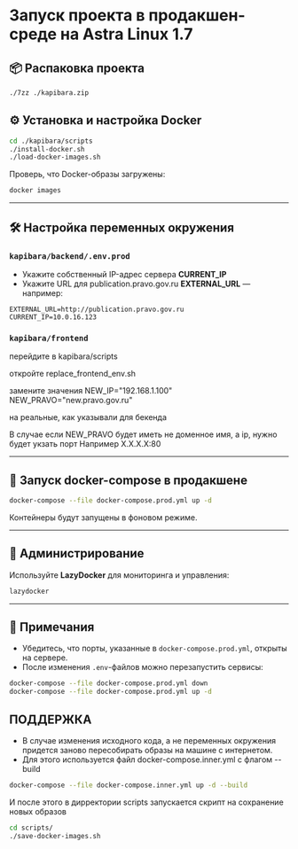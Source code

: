 # Запуск проекта в продакшен-среде на Astra Linux 1.7

## 📦 Распаковка проекта

```bash
./7zz ./kapibara.zip
```

## ⚙️ Установка и настройка Docker

```bash
cd ./kapibara/scripts
./install-docker.sh
./load-docker-images.sh
```

Проверь, что Docker-образы загружены:

```bash
docker images
```

---

## 🛠️ Настройка переменных окружения

### `kapibara/backend/.env.prod`

- Укажите собственный IP-адрес сервера **CURRENT_IP**
- Укажите URL для publication.pravo.gov.ru **EXTERNAL_URL** — например:

```env
EXTERNAL_URL=http://publication.pravo.gov.ru
CURRENT_IP=10.0.16.123
```

### `kapibara/frontend`

перейдите в kapibara/scripts

откройте replace_frontend_env.sh

замените значения
NEW_IP="192.168.1.100"
NEW_PRAVO="new.pravo.gov.ru"

на реальные, как указывали для бекенда

В случае если NEW_PRAVO будет иметь не доменное имя, а ip, нужно будет укзать порт
Например X.X.X.X:80

---

## 🐳 Запуск docker-compose в продакшене

```bash
docker-compose --file docker-compose.prod.yml up -d
```

Контейнеры будут запущены в фоновом режиме.

---

## 🧰 Администрирование

Используйте **LazyDocker** для мониторинга и управления:

```bash
lazydocker
```

---

## 📌 Примечания

- Убедитесь, что порты, указанные в `docker-compose.prod.yml`, открыты на сервере.
- После изменения `.env`-файлов можно перезапустить сервисы:

```bash
docker-compose --file docker-compose.prod.yml down
docker-compose --file docker-compose.prod.yml up -d
```

## ПОДДЕРЖКА

- В случае изменения исходного кода, а не переменных окружения придется заново пересобирать образы на машине с интернетом.
- Для этого используется файл docker-compose.inner.yml с флагом --build

```bash
docker-compose --file docker-compose.inner.yml up -d --build
```

И после этого в дирректории scripts запускается скрипт на сохранение новых образов

```bash
cd scripts/
./save-docker-images.sh
```

